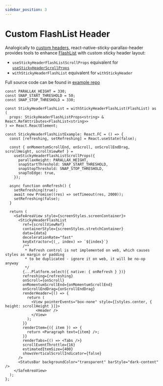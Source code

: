 ```yaml
---
sidebar_position: 3
---
```


# Custom FlashList Header

Analogically to [custom headers](./custom-header.md), react-native-sticky-parallax-header provides tools to enhance [FlashList](https://shopify.github.io/flash-list/docs/) with custom sticky header layout:

- `useStickyHeaderFlashListScrollProps` equivalent for [`useStickyHeaderScrollProps`](./custom-header.md#scroll-props)
- `withStickyHeaderFlashList` equivalent for `withStickyHeader`

Full source code can be found in [example repo](https://github.com/netguru/sticky-parallax-header/blob/master/example/src/screens/additionalExamples/StickyHeaderFlashListExample.tsx)

```tsx
const PARALLAX_HEIGHT = 330;
const SNAP_START_THRESHOLD = 50;
const SNAP_STOP_THRESHOLD = 330;

const StickyHeaderFlashList = withStickyHeaderFlashList(FlashList) as (
  props: StickyHeaderFlashListProps<string> & React.RefAttributes<FlashList<string>>
) => React.ReactElement;

const StickyHeaderFlashListExample: React.FC = () => {
  const [refreshing, setRefreshing] = React.useState(false);

  const { onMomentumScrollEnd, onScroll, onScrollEndDrag, scrollHeight, scrollViewRef } =
    useStickyHeaderFlashListScrollProps({
      parallaxHeight: PARALLAX_HEIGHT,
      snapStartThreshold: SNAP_START_THRESHOLD,
      snapStopThreshold: SNAP_STOP_THRESHOLD,
      snapToEdge: true,
    });

  async function onRefresh() {
    setRefreshing(true);
    await new Promise((res) => setTimeout(res, 2000));
    setRefreshing(false);
  }

  return (
    <SafeAreaView style={screenStyles.screenContainer}>
      <StickyHeaderFlashList
        ref={scrollViewRef}
        containerStyle={screenStyles.stretchContainer}
        data={data}
        decelerationRate="fast"
        keyExtractor={(_, index) => `${index}`}
        /**
         * Refresh control is not implemented on web, which causes styles as margin or padding
         * to be duplicated - ignore it on web, it will be no-op anyway
         */
        {...Platform.select({ native: { onRefresh } })}
        refreshing={refreshing}
        onScroll={onScroll}
        onMomentumScrollEnd={onMomentumScrollEnd}
        onScrollEndDrag={onScrollEndDrag}
        renderHeader={() => {
          return (
            <View pointerEvents="box-none" style={[styles.center, { height: scrollHeight }]}>
              <Header />
            </View>
          );
        }}
        renderItem={({ item }) => {
          return <Paragraph text={item} />;
        }}
        renderTabs={() => <Tabs />}
        scrollEventThrottle={16}
        estimatedItemSize={400}
        showsVerticalScrollIndicator={false}
      />
      <StatusBar backgroundColor="transparent" barStyle="dark-content" />
    </SafeAreaView>
  );
};
```
